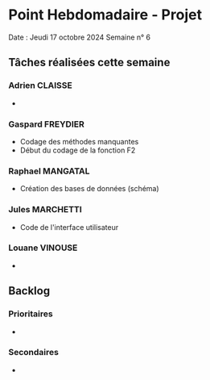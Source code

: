 # Point Hebdomadaire - Projet 

Date : Jeudi 17 octobre 2024
Semaine n° 6

## Tâches réalisées cette semaine

### Adrien CLAISSE
- 

### Gaspard FREYDIER 
- Codage des méthodes manquantes
- Début du codage de la fonction F2

### Raphael MANGATAL
- Création des bases de données (schéma)

### Jules MARCHETTI
- Code de l'interface utilisateur

### Louane VINOUSE
- 

## Backlog

### Prioritaires
- 

### Secondaires
- 
